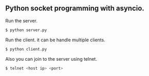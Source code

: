 ## Python socket programming with asyncio.

Run the server.
```bash
$ python server.py
```

Run the client. it can be handle multiple clients.
```bash
$ python client.py
```
Also you can join to the server using telnet.
```bash
$ telnet <host ip> <port>
```